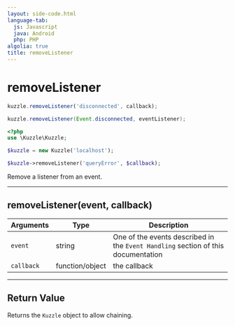 ```yaml
---
layout: side-code.html
language-tab:
  js: Javascript
  java: Android
  php: PHP
algolia: true
title: removeListener
---
```


# removeListener

```js
kuzzle.removeListener('disconnected', callback);
```

```java
kuzzle.removeListener(Event.disconnected, eventListener);
```

```php
<?php
use \Kuzzle\Kuzzle;

$kuzzle = new Kuzzle('localhost');

$kuzzle->removeListener('queryError', $callback);
```

Remove a listener from an event.

---

## removeListener(event, callback)

| Arguments | Type | Description |
|---------------|---------|----------------------------------------|
| ``event`` | string | One of the events described in the ``Event Handling`` section of this documentation |
| ``callback`` | function/object | the callback |

---

## Return Value

Returns the `Kuzzle` object to allow chaining.
